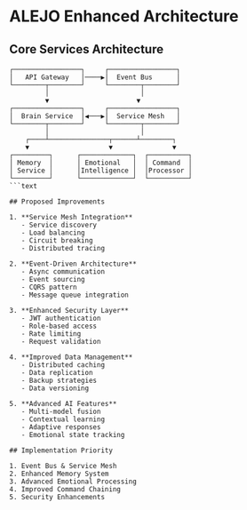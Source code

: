 # ALEJO Enhanced Architecture

## Core Services Architecture

```text
┌─────────────────┐     ┌─────────────────┐
│   API Gateway   │────▶│  Event Bus      │
└────────┬────────┘     └────────┬────────┘
         │                       │
         ▼                      ▼
┌─────────────────┐     ┌─────────────────┐
│  Brain Service  │◀───▶│  Service Mesh   │
└────────┬────────┘     └────────┬────────┘
         │                       │
    ┌────┴───────────────┬──────┴────────┐
    ▼                    ▼               ▼
┌─────────┐      ┌─────────────┐  ┌──────────┐
│ Memory  │      │ Emotional   │  │ Command  │
│ Service │      │Intelligence │  │Processor │
└─────────┘      └─────────────┘  └──────────┘
```text

## Proposed Improvements

1. **Service Mesh Integration**
   - Service discovery
   - Load balancing
   - Circuit breaking
   - Distributed tracing

2. **Event-Driven Architecture**
   - Async communication
   - Event sourcing
   - CQRS pattern
   - Message queue integration

3. **Enhanced Security Layer**
   - JWT authentication
   - Role-based access
   - Rate limiting
   - Request validation

4. **Improved Data Management**
   - Distributed caching
   - Data replication
   - Backup strategies
   - Data versioning

5. **Advanced AI Features**
   - Multi-model fusion
   - Contextual learning
   - Adaptive responses
   - Emotional state tracking

## Implementation Priority

1. Event Bus & Service Mesh
2. Enhanced Memory System
3. Advanced Emotional Processing
4. Improved Command Chaining
5. Security Enhancements
